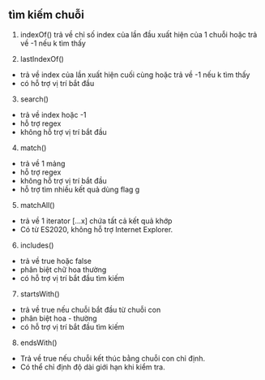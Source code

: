 ## tìm kiếm chuỗi 
1) indexOf() trả về chỉ số index của lần đầu xuất hiện của 1 chuỗi hoặc trả về -1 nếu k tìm thấy 

2) lastIndexOf()
- trả về index của lần xuất hiện cuối cùng hoặc trả về -1 nếu k tìm thấy 
- có hỗ trợ vị trí bắt đầu

3) search()
- trả về index hoặc -1 
- hỗ trợ regex
- không hỗ trợ vị trí bắt đầu

4) match()
- trả về 1 mảng 
- hỗ trợ regex
- không hỗ trợ vị trí bắt đầu
- hỗ trợ tìm nhiều kết quả dùng flag g

5) matchAll()
- trả về 1 iterator [...x] chứa tất cả kết quả khớp 
- Có từ ES2020, không hỗ trợ Internet Explorer.

6) includes()
- trả về true hoặc false
- phân biệt chữ hoa thường 
- có hỗ trợ vị trí bắt đầu tìm kiếm

7) startsWith()
- trả về true nếu chuỗi bắt đầu từ chuỗi con
- phân biệt hoa - thường
- có hỗ trợ vị trí bắt đầu tìm kiếm

8) endsWith()
- Trả về true nếu chuỗi kết thúc bằng chuỗi con chỉ định.
- Có thể chỉ định độ dài giới hạn khi kiểm tra.
